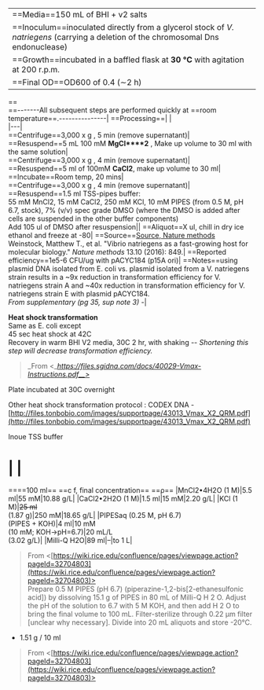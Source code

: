 |   |
|---|
==Media==150 mL of BHI + v2 salts|
==Inoculum==inoculated directly from a glycerol stock of _V. natriegens_ (carrying a deletion of the chromosomal Dns endonuclease)|
==Growth==incubated in a baffled flask at **30 °C** with agitation at 200 r.p.m.|
==Final OD==OD600 of 0.4 (∼2 h)|
==  
==-------All subsequent steps are performed quickly at ==room temperature==.---------------|
==Processing==\|   \|<br>\|---\|<br>==Centrifuge==3,000 x g , 5 min (remove supernatant)\|<br>==Resuspend==5 mL 100 mM **MgCl****2** , Make up volume to 30 ml with the same solution\|<br>==Centrifuge==3,000 x g , 4 min (remove supernatant)\|<br>==Resuspend==5 ml of 100mM **CaCl2**, make up volume to 30 ml\|<br>==Incubate==Room temp, 20 mins\|<br>==Centrifuge==3,000 x g , 4 min (remove supernatant)\|<br>==Resuspend==1.5 ml TSS-pipes buffer:  <br>55 mM MnCl2, 15 mM CaCl2, 250 mM KCl, 10 mM PIPES (from 0.5 M, pH 6.7, stock), 7% (v/v) spec grade DMSO (where the DMSO is added after cells are suspended in the other buffer components)  <br>Add 105 ul of DMSO after resuspension\||
==Aliquot==X ul, chill in dry ice ethanol and freeze at -80|
==Source==[Source, Nature methods](https://www.nature.com/articles/nmeth.3970)  <br>Weinstock, Matthew T., et al. "Vibrio natriegens as a fast-growing host for molecular biology." _Nature methods_ 13.10 (2016): 849.|
==Reported efficiency==1e5-6 CFU/ug with pACYC184 (p15A ori)|
==Notes==using plasmid DNA isolated from E. coli vs. plasmid isolated from a V. natriegens strain results in a ~9x reduction in transformation efficiency for V. natriegens strain A and ~40x reduction in transformation efficiency for V. natriegens strain E with plasmid pACYC184.  <br>_From supplementary (pg 35, sup note 3) -_|
   

**Heat shock transformation**  
Same as E. coli except  
45 sec heat shock at 42C  
Recovery in warm BHI V2 media, 30C 2 hr, with shaking -- _Shortening this step will_ _decrease transformation efficiency._

> _From <__https://files.sgidna.com/docs/40029-Vmax-Instructions.pdf__>_  

Plate incubated at 30C overnight
   

Other heat shock transformation protocol : CODEX DNA -  
[http://files.tonbobio.com/images/supportpage/43013_Vmax_X2_QRM.pdf](http://files.tonbobio.com/images/supportpage/43013_Vmax_X2_QRM.pdf)

Inoue TSS buffer

|
|
==  
====100 ml== ==c f, final concentration== ==ρ==
|MnCl2•4H2O (1 M)|5.5 ml|55 mM|10.88 g/L|
|CaCl2•2H2O (1 M)|1.5 ml|15 mM|2.20 g/L|
|KCl (1 M)|~~25 ml~~  <br>(1.87 g)|250 mM|18.65 g/L|
|PIPESaq (0.25 M, pH 6.7)  <br>(PIPES + KOH)|4 ml|10 mM  <br>(10 mM; KOH→pH=6.7)|20 mL/L  <br>(3.02 g/L)|
|Milli-Q H2O|89 ml|–|to 1 L|
 > From <[https://wiki.rice.edu/confluence/pages/viewpage.action?pageId=32704803](https://wiki.rice.edu/confluence/pages/viewpage.action?pageId=32704803)>   
Prepare 0.5 M PIPES (pH 6.7) (piperazine-1,2-bis[2-ethanesulfonic acid]) by dissolving 15.1 g of PIPES in 80 mL of Milli-Q H 2 O. Adjust the pH of the solution to 6.7 with 5 M KOH, and then add H 2 O to bring the final volume to 100 mL. Filter-sterilize through 0.22 µm filter [unclear why necessary]. Divide into 20 mL aliquots and store -20°C.

- 1.51 g / 10 ml

> From <[https://wiki.rice.edu/confluence/pages/viewpage.action?pageId=32704803](https://wiki.rice.edu/confluence/pages/viewpage.action?pageId=32704803)>
